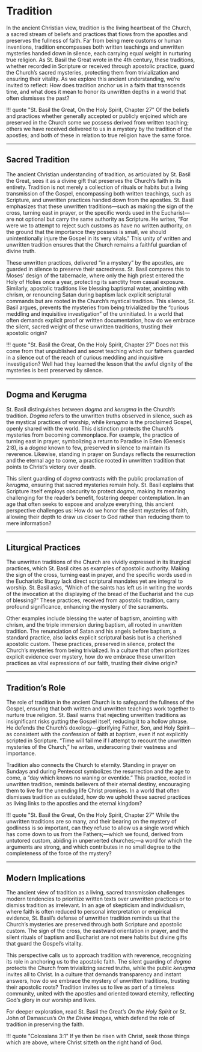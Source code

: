 # Tradition

<!--
Lord Jesus Christ, Son of God
Have mercy on me, a sinner

Protect me from the evil one.
Enlighten my mind and my heart so that your wisdom may be revealed and articulated, all for your glory.

Lord Jesus Christ, Son of God
Have mercy on me, a sinner 
-->

In the ancient Christian view, tradition is the living heartbeat of the Church, a sacred stream of beliefs and practices that flows from the apostles and preserves the fullness of faith. Far from being mere customs or human inventions, tradition encompasses both written teachings and unwritten mysteries handed down in silence, each carrying equal weight in nurturing true religion. As St. Basil the Great wrote in the 4th century, these traditions, whether recorded in Scripture or received through apostolic practice, guard the Church’s sacred mysteries, protecting them from trivialization and ensuring their vitality. As we explore this ancient understanding, we’re invited to reflect: How does tradition anchor us in a faith that transcends time, and what does it mean to honor its unwritten depths in a world that often dismisses the past?

!!! quote "St. Basil the Great, On the Holy Spirit, Chapter 27"
    Of the beliefs and practices whether generally accepted or publicly enjoined which are preserved in the Church some we possess derived from written teaching; others we have received delivered to us in a mystery by the tradition of the apostles; and both of these in relation to true religion have the same force.


    





---

## Sacred Tradition

The ancient Christian understanding of tradition, as articulated by St. Basil the Great, sees it as a divine gift that preserves the Church’s faith in its entirety. Tradition is not merely a collection of rituals or habits but a living transmission of the Gospel, encompassing both written teachings, such as Scripture, and unwritten practices handed down from the apostles. St. Basil emphasizes that these unwritten traditions—such as making the sign of the cross, turning east in prayer, or the specific words used in the Eucharist—are not optional but carry the same authority as Scripture. He writes, “For were we to attempt to reject such customs as have no written authority, on the ground that the importance they possess is small, we should unintentionally injure the Gospel in its very vitals.” This unity of written and unwritten tradition ensures that the Church remains a faithful guardian of divine truth.

These unwritten practices, delivered “in a mystery” by the apostles, are guarded in silence to preserve their sacredness. St. Basil compares this to Moses’ design of the tabernacle, where only the high priest entered the Holy of Holies once a year, protecting its sanctity from casual exposure. Similarly, apostolic traditions like blessing baptismal water, anointing with chrism, or renouncing Satan during baptism lack explicit scriptural commands but are rooted in the Church’s mystical tradition. This silence, St. Basil argues, prevents the mysteries from being trivialized by the “curious meddling and inquisitive investigation” of the uninitiated. In a world that often demands explicit proof or written documentation, how do we embrace the silent, sacred weight of these unwritten traditions, trusting their apostolic origin?

!!! quote "St. Basil the Great, On the Holy Spirit, Chapter 27"
    Does not this come from that unpublished and secret teaching which our fathers guarded in a silence out of the reach of curious meddling and inquisitive investigation? Well had they learned the lesson that the awful dignity of the mysteries is best preserved by silence.


    





---

## Dogma and Kerugma

St. Basil distinguishes between *dogma* and *kerugma* in the Church’s tradition. *Dogma* refers to the unwritten truths observed in silence, such as the mystical practices of worship, while *kerugma* is the proclaimed Gospel, openly shared with the world. This distinction protects the Church’s mysteries from becoming commonplace. For example, the practice of turning east in prayer, symbolizing a return to Paradise in Eden (Genesis 2:8), is a *dogma* known to few, preserved in silence to maintain its reverence. Likewise, standing in prayer on Sundays reflects the resurrection and the eternal age to come, a practice rooted in unwritten tradition that points to Christ’s victory over death.

This silent guarding of *dogma* contrasts with the public proclamation of *kerugma*, ensuring that sacred mysteries remain holy. St. Basil explains that Scripture itself employs obscurity to protect *dogma*, making its meaning challenging for the reader’s benefit, fostering deeper contemplation. In an age that often seeks to expose and analyze everything, this ancient perspective challenges us: How do we honor the silent mysteries of faith, allowing their depth to draw us closer to God rather than reducing them to mere information?









---

## Liturgical Practices

The unwritten traditions of the Church are vividly expressed in its liturgical practices, which St. Basil cites as examples of apostolic authority. Making the sign of the cross, turning east in prayer, and the specific words used in the Eucharistic liturgy lack direct scriptural mandates yet are integral to worship. St. Basil asks, “Which of the saints has left us in writing the words of the invocation at the displaying of the bread of the Eucharist and the cup of blessing?” These practices, received from apostolic tradition, carry profound significance, enhancing the mystery of the sacraments.

Other examples include blessing the water of baptism, anointing with chrism, and the triple immersion during baptism, all rooted in unwritten tradition. The renunciation of Satan and his angels before baptism, a standard practice, also lacks explicit scriptural basis but is a cherished apostolic custom. These practices, preserved in silence, protect the Church’s mysteries from being trivialized. In a culture that often prioritizes explicit evidence over mystery, how do we embrace these unwritten practices as vital expressions of our faith, trusting their divine origin?







---

## Tradition’s Role

The role of tradition in the ancient Church is to safeguard the fullness of the Gospel, ensuring that both written and unwritten teachings work together to nurture true religion. St. Basil warns that rejecting unwritten traditions as insignificant risks gutting the Gospel itself, reducing it to a hollow phrase. He defends the Church’s doxology—glorifying Father, Son, and Holy Spirit—as consistent with the confession of faith at baptism, even if not explicitly scripted in Scripture. “Time will fail me if I attempt to recount the unwritten mysteries of the Church,” he writes, underscoring their vastness and importance.

Tradition also connects the Church to eternity. Standing in prayer on Sundays and during Pentecost symbolizes the resurrection and the age to come, a “day which knows no waning or eventide.” This practice, rooted in unwritten tradition, reminds believers of their eternal destiny, encouraging them to live for the unending life Christ promises. In a world that often dismisses tradition as outdated, how do we uphold these sacred practices as living links to the apostles and the eternal kingdom?

!!! quote "St. Basil the Great, On the Holy Spirit, Chapter 27"
    While the unwritten traditions are so many, and their bearing on the mystery of godliness is so important, can they refuse to allow us a single word which has come down to us from the Fathers;—which we found, derived from untutored custom, abiding in unperverted churches;—a word for which the arguments are strong, and which contributes in no small degree to the completeness of the force of the mystery?


    





---

## Modern Implications

The ancient view of tradition as a living, sacred transmission challenges modern tendencies to prioritize written texts over unwritten practices or to dismiss tradition as irrelevant. In an age of skepticism and individualism, where faith is often reduced to personal interpretation or empirical evidence, St. Basil’s defense of unwritten tradition reminds us that the Church’s mysteries are preserved through both Scripture and apostolic custom. The sign of the cross, the eastward orientation in prayer, and the silent rituals of baptism and Eucharist are not mere habits but divine gifts that guard the Gospel’s vitality.

This perspective calls us to approach tradition with reverence, recognizing its role in anchoring us to the apostolic faith. The silent guarding of *dogma* protects the Church from trivializing sacred truths, while the public *kerugma* invites all to Christ. In a culture that demands transparency and instant answers, how do we embrace the mystery of unwritten traditions, trusting their apostolic roots? Tradition invites us to live as part of a timeless community, united with the apostles and oriented toward eternity, reflecting God’s glory in our worship and lives.

For deeper exploration, read St. Basil the Great’s *On the Holy Spirit* or St. John of Damascus’s *On the Divine Images*, which defend the role of tradition in preserving the faith.

!!! quote "Colossians 3:1"
    If ye then be risen with Christ, seek those things which are above, where Christ sitteth on the right hand of God.






